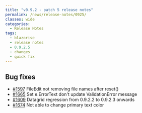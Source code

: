 ```yaml
---
title: "v0.9.2 - patch 5 release notes"
permalink: /news/release-notes/0925/
classes: wide
categories:
  - Release Notes
tags:
  - blazorise
  - release notes
  - 0.9.2.5
  - changes
  - quick fix
---
```


## Bug fixes

- [#1597](https://github.com/stsrki/Blazorise/issues/1597) FileEdit not removing file names after reset()
- [#1665](https://github.com/stsrki/Blazorise/issues/1665) Set e.ErrorText don't update ValidationError message
- [#1609](https://github.com/stsrki/Blazorise/issues/1609) Datagrid regression from 0.9.2.2 to 0.9.2.3 onwards
- [#1674](https://github.com/stsrki/Blazorise/issues/1674) Not able to change primary text color